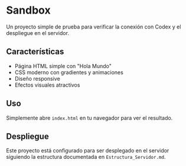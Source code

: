 # Sandbox

Un proyecto simple de prueba para verificar la conexión con Codex y el despliegue en el servidor.

## Características

- Página HTML simple con "Hola Mundo"
- CSS moderno con gradientes y animaciones
- Diseño responsive
- Efectos visuales atractivos

## Uso

Simplemente abre `index.html` en tu navegador para ver el resultado.

## Despliegue

Este proyecto está configurado para ser desplegado en el servidor siguiendo la estructura documentada en `Estructura_Servidor.md`. 